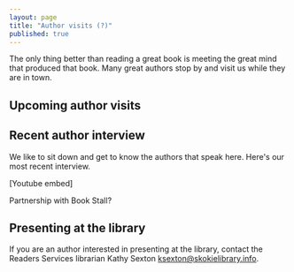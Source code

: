 ```yaml
---
layout: page
title: "Author visits (?)"
published: true
---
```


The only thing better than reading a great book is meeting the great mind that produced that book. Many great authors stop by and visit us while they are in town.  

## Upcoming author visits

## Recent author interview

We like to sit down and get to know the authors that speak here. Here's our most recent interview.

[Youtube embed]

Partnership with Book Stall?

## Presenting at the library

If you are an author interested in presenting at the library, contact the Readers Services librarian Kathy Sexton ksexton@skokielibrary.info.